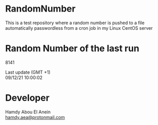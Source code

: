 # RandomNumber    
This is a test repository where a random number is pushed to a file automatically passwordless from a cron job in my Linux CentOS server    
# Random Number of the last run   
8141
      
Last update (GMT +1)    
09/12/21 10:00:02
# Developer    
Hamdy Abou El Anein   
hamdy.aea@protonmail.com

